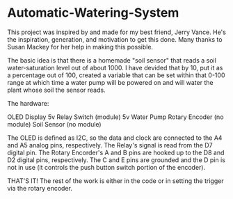 # Automatic-Watering-System

This project was inspired by and made for my best friend, Jerry Vance. He's the inspiration, generation, and motivation to get this done. Many thanks to Susan Mackey for her help in making this possible.

The basic idea is that there is a homemade "soil sensor" that reads a soil water-saturation level out of about 1000. I have devided that by 10, put it as a percentage out of 100, created a variable that can be set within that 0-100 range at which time a water pump will be powered on and will water the plant whose soil the sensor reads.

The hardware:

  OLED Display
  5v Relay Switch (module)
  5v Water Pump
  Rotary Encoder (no module)
  Soil Sensor (no module)
  
The OLED is defined as I2C, so the data and clock are connected to the A4 and A5 analog pins, respectively.
The Relay's signal is read from the D7 digital pin.
The Rotary Encorder's A and B pins are hooked up to the D8 and D2 digital pins, respectively. The C and E pins are grounded and the D pin is not in use (it controls the push button switch portion of the encoder).

THAT'S IT! The rest of the work is either in the code or in setting the trigger via the rotary encoder.
